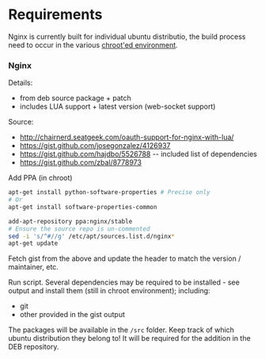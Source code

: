# Requirements

Nginx is currently built for individual ubuntu distributio, the build process need to occur in the various [chroot'ed environment](/docs/chroot.md).

### Nginx
Details:
- from deb source package + patch
- includes LUA support + latest version (web-socket support)

Source:
- http://chairnerd.seatgeek.com/oauth-support-for-nginx-with-lua/
- https://gist.github.com/josegonzalez/4126937 
- https://gist.github.com/hajdbo/5526788 -- included list of dependencies
- https://gist.github.com/zbal/8778973

Add PPA (in chroot)
```bash
apt-get install python-software-properties # Precise only
# Or
apt-get install software-properties-common

add-apt-repository ppa:nginx/stable 
# Ensure the source repo is un-commented
sed -i 's/^#//g' /etc/apt/sources.list.d/nginx*
apt-get update
```

Fetch gist from the above and update the header to match the version / maintainer, etc.

Run script. Several dependencies may be required to be installed - see output and install them (still in chroot environment); including:
- git
- other provided in the gist output

The packages will be available in the `/src` folder. Keep track of which ubuntu distribution they belong to! It will be required for the addition in the DEB repository.

